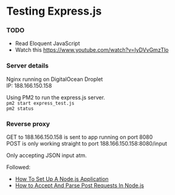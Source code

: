 # Testing Express.js

### TODO
- Read Eloquent JavaScript
- Watch this https://www.youtube.com/watch?v=IyDVvGmzTlo

### Server details
Nginx running on DigitalOcean Droplet  
IP: 188.166.150.158  

Using PM2 to run the express.js server.  
`pm2 start express_test.js`  
`pm2 status`  


### Reverse proxy  
GET to 188.166.150.158 is sent to app running on port 8080  
POST is only working straight to port 188.166.150.158:8080/input  

Only accepting JSON input atm.  

Followed:
- [How To Set Up A Node.js Application](https://www.digitalocean.com/community/tutorials/how-to-set-up-a-node-js-application-for-production-on-ubuntu-16-04)
- [How to Accept And Parse Post Requests In Node.js](https://www.kompulsa.com/how-to-accept-and-parse-post-requests-in-node-js/)

